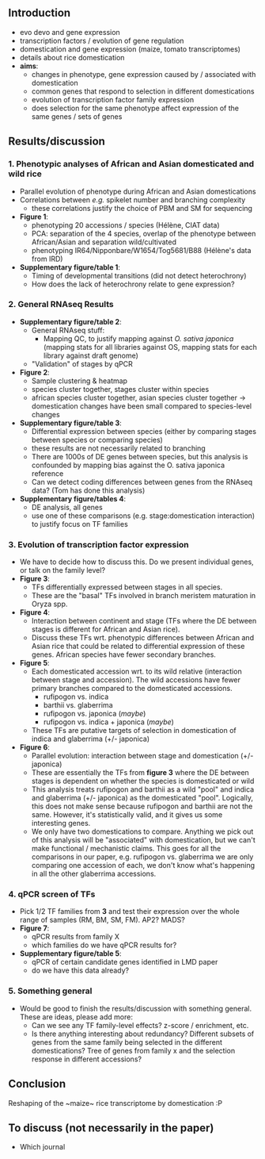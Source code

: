 
## Introduction

* evo devo and gene expression
* transcription factors / evolution of gene regulation
* domestication and gene expression (maize, tomato transcriptomes)
* details about rice domestication
* **aims**:
    - changes in phenotype, gene expression caused by / associated with domestication
    - common genes that respond to selection in different domestications
    - evolution of transcription factor family expression
    - does selection for the same phenotype affect expression of the same genes / sets of genes

## Results/discussion

### 1. Phenotypic analyses of African and Asian domesticated and wild rice

* Parallel evolution of phenotype during African and Asian domestications
* Correlations between *e.g.* spikelet number and branching complexity
    - these correlations justify the choice of PBM and SM for sequencing
* **Figure 1**:
    - phenotyping 20 accessions / species (Hélène, CIAT data)
    - PCA: separation of the 4 species, overlap of the phenotype between African/Asian and separation wild/cultivated
    - phenotyping IR64/Nipponbare/W1654/Tog5681/B88 (Hélène's data from IRD)
* **Supplementary figure/table 1**:
    - Timing of developmental transitions (did not detect heterochrony)
    - How does the lack of heterochrony relate to gene expression?

### 2. General RNAseq Results

* **Supplementary figure/table 2**:
    - General RNAseq stuff:
        + Mapping QC, to justify mapping against *O. sativa japonica* (mapping stats for all libraries against OS, mapping stats for each library against draft genome)
    - "Validation" of stages by qPCR
* **Figure 2**:
    - Sample clustering & heatmap
    - species cluster together, stages cluster within species
    - african species cluster together, asian species cluster together -> domestication changes have been small compared to species-level changes
* **Supplementary figure/table 3**:
    - Differential expression between species (either by comparing stages between species or comparing species)
    - these results are not necessarily related to branching
    - There are 1000s of DE genes between species, but this analysis is confounded by mapping bias against the O. sativa japonica reference
    - Can we detect coding differences between genes from the RNAseq data? (Tom has done this analysis)
* **Supplementary figure/tables 4**:
    - DE analysis, all genes
    - use one of these comparisons (e.g. stage:domestication interaction) to justify focus on TF families

### 3. Evolution of transcription factor expression

* We have to decide how to discuss this. Do we present individual genes, or talk on the family level? 
* **Figure 3**:
    - TFs differentially expressed between stages in all species.
    - These are the "basal" TFs involved in branch meristem maturation in Oryza spp.
* **Figure 4**:
    - Interaction between continent and stage (TFs where the DE between stages is different for African and Asian rice).
    - Discuss these TFs wrt. phenotypic differences between African and Asian rice that could be related to differential expression of these genes. African species have fewer secondary branches.
* **Figure 5**:
    - Each domesticated accession wrt. to its wild relative (interaction between stage and accession). The wild accessions have fewer primary branches compared to the domesticated accessions.
        + rufipogon vs. indica
        + barthii vs. glaberrima
        + rufipogon vs. japonica (*maybe*)
        + rufipogon vs. indica + japonica (*maybe*)
    - These TFs are putative targets of selection in domestication of indica and glaberrima (+/- japonica)
* **Figure 6**:
    - Parallel evolution: interaction between stage and domestication (+/- japonica)
    - These are essentially the TFs from **figure 3** where the DE between stages is dependent on whether the species is domesticated or wild
    - This analysis treats rufipogon and barthii as a wild "pool" and indica and glaberrima (+/- japonica) as the domesticated "pool". Logically, this does not make sense because rufipogon and barthii are not the same. However, it's statistically valid, and it gives us some interesting genes.
    - We only have two domestications to compare. Anything we pick out of this analysis will be "associated" with domestication, but we can't make functional / mechanistic claims. This goes for all the comparisons in our paper, e.g. rufipogon vs. glaberrima we are only comparing one accession of each, we don't know what's happening in all the other glaberrima accessions.

### 4. qPCR screen of TFs

* Pick 1/2 TF families from **3** and test their expression over the whole range of samples (RM, BM, SM, FM). AP2? MADS?
* **Figure 7**:
    - qPCR results from family X
    - which families do we have qPCR results for?
* **Supplementary figure/table 5**:
    - qPCR of certain candidate genes identified in LMD paper
    - do we have this data already?

### 5. Something general

* Would be good to finish the results/discussion with something general. These are ideas, please add more:
    - Can we see any TF family-level effects? z-score / enrichment, etc.
    - Is there anything interesting about redundancy? Different subsets of genes from the same family being selected in the different domestications? Tree of genes from family x and the selection response in different accessions?

##  Conclusion

Reshaping of the ~maize~ rice transcriptome by domestication :P

## To discuss (not necessarily in the paper)

* Which journal